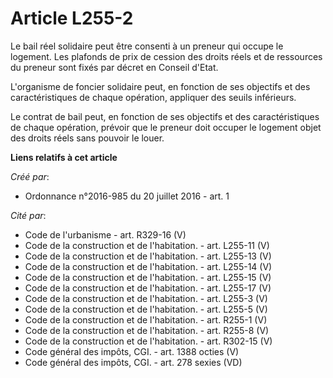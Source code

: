 # Article L255-2

Le bail réel solidaire peut être consenti à un preneur qui occupe le logement. Les plafonds de prix de cession des droits
réels et de ressources du preneur sont fixés par décret en Conseil d'Etat.

L'organisme de foncier solidaire peut, en fonction de ses objectifs et des caractéristiques de chaque opération, appliquer
des seuils inférieurs.

Le contrat de bail peut, en fonction de ses objectifs et des caractéristiques de chaque opération, prévoir que le preneur
doit occuper le logement objet des droits réels sans pouvoir le louer.

**Liens relatifs à cet article**

_Créé par_:

  - Ordonnance n°2016-985 du 20 juillet 2016 - art. 1

_Cité par_:

  - Code de l'urbanisme - art. R329-16 (V)
  - Code de la construction et de l'habitation. - art. L255-11 (V)
  - Code de la construction et de l'habitation. - art. L255-13 (V)
  - Code de la construction et de l'habitation. - art. L255-14 (V)
  - Code de la construction et de l'habitation. - art. L255-15 (V)
  - Code de la construction et de l'habitation. - art. L255-17 (V)
  - Code de la construction et de l'habitation. - art. L255-3 (V)
  - Code de la construction et de l'habitation. - art. L255-5 (V)
  - Code de la construction et de l'habitation. - art. R255-1 (V)
  - Code de la construction et de l'habitation. - art. R255-8 (V)
  - Code de la construction et de l'habitation. - art. R302-15 (V)
  - Code général des impôts, CGI. - art. 1388 octies (V)
  - Code général des impôts, CGI. - art. 278 sexies (VD)

